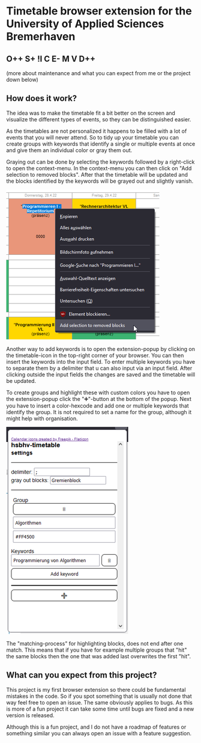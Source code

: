 # Timetable browser extension for the University of Applied Sciences Bremerhaven

## O++ S+ !I C E- M V D++
(more about maintenance and what you can expect from me or the project down below)


## How does it work?

The idea was to make the timetable fit a bit better on the screen and visualize the different types of events, so they can be distinguished easier.

As the timetables are not personalized it happens to be filled with a 
lot of events that you will never attend. 
So to tidy up your timetable you can create groups with keywords that identify a single or 
multiple events at once and give them an individual color or gray them out.

Graying out can be done by selecting the keywords followed by a 
right-click to open the context-menu. 
In the context-menu you can then click on "Add selection to removed blocks". 
After that the timetable will be updated and the blocks identified by the keywords will 
be grayed out and slightly vanish.

![img.png](context-menu-example.png)

Another way to add keywords is to open the extension-popup 
by clicking on the timetable-icon in the top-right corner of your browser. 
You can then insert the keywords into the input field. 
To enter multiple keywords you have to separate them by a delimiter 
that u can also input via an input field. After clicking outside the input fields 
the changes are saved and the timetable will be updated.

To create groups and highlight these with custom colors you have to open the extension-popup 
click the "➕"-button at the bottom of the popup. Next you have to insert a color-hexcode 
and add one or multiple keywords that identify the group. It is not required to set a name for the group, 
although it might help with organisation.

![img.png](popup-example.png)

The "matching-process" for highlighting blocks, does not end after one match.
This means that if you have for example multiple groups that "hit" the same
blocks then the one that was added last overwrites the first "hit".

## What can you expect from this project?

This project is my first browser extension so there could be fundamental mistakes in the code. 
So if you spot something that is usually not done that way feel free to open an issue.
The same obviously applies to bugs.
As this is more of a fun project it can take some time until bugs are fixed 
and a new version is released. 

Although this is a fun project, 
and I do not have a roadmap of features or something similar you can always open 
an issue with a feature suggestion.
